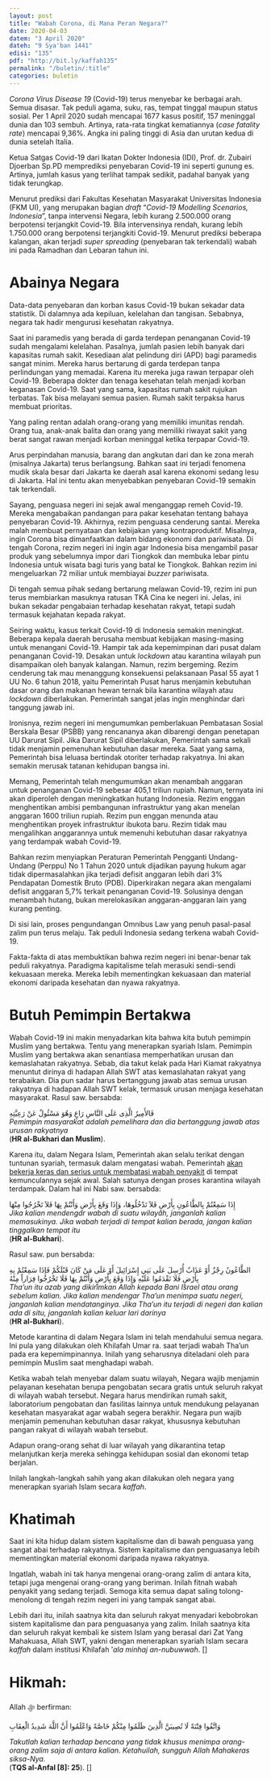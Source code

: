 ```yaml
---
layout: post
title: "Wabah Corona, di Mana Peran Negara?"
date: 2020-04-03
datem: "3 April 2020"
dateh: "9 Sya'ban 1441"
edisi: "135"
pdf: "http://bit.ly/kaffah135"
permalink: "/buletin/:title"
categories: buletin
---
```


*Corona Virus Disease 19* (Covid-19) terus menyebar ke berbagai arah. Semua disasar. Tak peduli agama, suku, ras, tempat tinggal maupun status sosial.  Per 1 April 2020 sudah mencapai 1677 kasus positif, 157 meninggal dunia dan 103 sembuh. Artinya, rata-rata tingkat kematiannya (*case fatality rate*) mencapai 9,36%. Angka ini paling tinggi di Asia dan urutan kedua di dunia setelah Italia.

Ketua Satgas Covid-19 dari Ikatan Dokter Indonesia (IDI), Prof. dr. Zubairi Djoerban Sp.PD memprediksi penyebaran Covid-19 ini seperti gunung es. Artinya, jumlah kasus yang terlihat tampak sedikit, padahal banyak yang tidak terungkap.

Menurut prediksi dari Fakultas Kesehatan Masyarakat Universitas Indonesia (FKM UI), yang merupakan bagian *draft* “*Covid-19 Modelling Scenarios, Indonesia*”, tanpa intervensi Negara, lebih kurang 2.500.000 orang berpotensi terjangkit Covid-19.  Bila intervensinya rendah, kurang lebih 1.750.000 orang berpotensi terjangkiti Covid-19.  Menurut prediksi beberapa kalangan, akan terjadi *super spreading* (penyebaran tak terkendali) wabah ini pada Ramadhan dan Lebaran tahun ini.

# Abainya Negara

Data-data penyebaran dan korban kasus Covid-19 bukan sekadar data statistik. Di dalamnya ada kepiluan, kelelahan dan tangisan. Sebabnya, negara tak hadir mengurusi kesehatan rakyatnya.

Saat ini paramedis yang berada di garda terdepan penanganan Covid-19 sudah mengalami kelelahan. Pasalnya, jumlah pasien lebih banyak dari kapasitas rumah sakit. Kesediaan alat pelindung diri (APD) bagi paramedis sangat minim. Mereka harus bertarung di garda terdepan tanpa perlindungan yang memadai.  Karena itu mereka juga rawan terpapar oleh Covid-19. Beberapa dokter dan tenaga kesehatan telah menjadi korban keganasan Covid-19. Saat yang sama, kapasitas rumah sakit rujukan terbatas. Tak bisa melayani semua pasien. Rumah sakit terpaksa harus membuat prioritas.

Yang paling rentan adalah orang-orang yang memiliki imunitas rendah. Orang tua, anak-anak balita dan orang yang memiliki riwayat sakit yang berat sangat rawan menjadi korban meninggal ketika terpapar Covid-19.

Arus perpindahan manusia, barang dan angkutan dari dan ke zona merah (misalnya Jakarta) terus berlangsung.  Bahkan saat ini terjadi fenomena mudik skala besar dari Jakarta ke daerah asal karena ekonomi sedang lesu di Jakarta.  Hal ini tentu akan menyebabkan penyebaran Covid-19 semakin tak terkendali.

Sayang, penguasa negeri ini sejak awal menganggap remeh Covid-19. Mereka mengabaikan pandangan para pakar kesehatan tentang bahaya penyebaran Covid-19. Akhirnya, rezim penguasa cenderung santai.  Mereka malah membuat pernyataan dan kebijakan yang kontraproduktif. Misalnya, ingin Corona bisa dimanfaatkan dalam bidang ekonomi dan pariwisata. Di tengah Corona, rezim negeri ini ingin agar Indonesia bisa mengambil pasar produk yang sebelumnya impor dari Tiongkok dan membuka lebar pintu Indonesia untuk wisata bagi turis yang batal ke Tiongkok. Bahkan rezim ini mengeluarkan 72 miliar untuk membiayai *buzzer* pariwisata.

Di tengah semua pihak sedang bertarung melawan Covid-19, rezim ini pun terus membiarkan masuknya ratusan TKA Cina ke negeri ini. Jelas, ini bukan sekadar pengabaian terhadap kesehatan rakyat, tetapi sudah termasuk kejahatan kepada rakyat.

Seiring waktu, kasus terkait Covid-19 di Indonesia semakin meningkat. Beberapa kepala daerah berusaha membuat kebijakan masing-masing untuk menangani Covid-19. Hampir tak ada kepemimpinan dari pusat dalam penanganan Covid-19.  Desakan untuk *lockdown* atau karantina wilayah pun disampaikan oleh banyak kalangan. Namun, rezim bergeming. Rezim cenderung tak mau menanggung konsekuensi pelaksanaan Pasal 55 ayat 1 UU No. 6 tahun 2018, yaitu Pemerintah Pusat harus menjamin kebutuhan dasar orang dan makanan hewan ternak bila karantina wilayah atau *lockdown* diberlakukan. Pemerintah sangat jelas ingin menghindar dari tanggung jawab ini.

Ironisnya, rezim negeri ini mengumumkan pemberlakuan Pembatasan Sosial Berskala Besar (PSBB) yang rencananya akan dibarengi dengan penetapan UU Darurat Sipil. Jika Darurat Sipil diberlakukan, Pemerintah sama sekali tidak menjamin pemenuhan kebutuhan dasar mereka. Saat yang sama, Pemerintah bisa leluasa bertindak otoriter terhadap rakyatnya. Ini akan semakin merusak tatanan kehidupan bangsa ini.

Memang, Pemerintah telah mengumumkan akan menambah anggaran untuk penanganan Covid-19 sebesar 405,1 triliun rupiah. Namun, ternyata ini akan diperoleh dengan meningkatkan hutang Indonesia. Rezim enggan menghentikan ambisi pembangunan infrastruktur yang akan menelan anggaran 1600 triliun rupiah.  Rezim pun enggan menunda atau menghentikan proyek infrastruktur ibukota baru. Rezim tidak mau mengalihkan anggarannya untuk memenuhi kebutuhan dasar rakyatnya yang terdampak wabah Covid-19.

Bahkan rezim menyiapkan Peraturan Pemerintah Pengganti Undang-Undang (Perppu) No 1 Tahun 2020 untuk dijadikan payung hukum agar tidak dipermasalahkan jika terjadi defisit anggaran lebih dari 3% Pendapatan Domestik Bruto (PDB).  Diperkirakan negara akan mengalami defisit anggaran 5,7% terkait penanganan Covid-19. Solusinya dengan menambah hutang, bukan merelokasikan anggaran-anggaran lain yang kurang penting.

Di sisi lain, proses pengundangan Omnibus Law yang penuh pasal-pasal zalim pun terus melaju. Tak peduli Indonesia sedang terkena wabah Covid-19.

Fakta-fakta di atas membuktikan bahwa rezim negeri ini benar-benar tak peduli rakyatnya.  Paradigma kapitalisme telah merasuki sendi-sendi kekuasaan mereka. Mereka lebih mementingkan kekuasaan dan material ekonomi daripada kesehatan dan nyawa rakyatnya.

# Butuh Pemimpin Bertakwa

Wabah Covid-19 ini makin menyadarkan kita bahwa kita butuh pemimpin Muslim yang bertakwa. Tentu yang menerapkan syariah Islam. Pemimpin Muslim yang bertakwa akan senantiasa memperhatikan urusan dan kemaslahatan rakyatnya. Sebab, dia takut kelak pada Hari Kiamat rakyatnya menuntut dirinya di hadapan Allah SWT atas kemaslahatan rakyat yang terabaikan. Dia pun sadar harus bertanggung jawab atas semua urusan rakyatnya di hadapan Allah SWT kelak, termasuk urusan menjaga kesehatan masyarakat. Rasul saw. bersabda:

<div class="text-right-arabic">
فَالأَمِيرُ الَّذِى عَلَى النَّاسِ رَاعٍ وَهُوَ مَسْئُولٌ عَنْ رَعِيَّتِهِ
</div>

<div class="text-right-arti">
<i>Pemimpin masyarakat adalah pemelihara dan dia bertanggung jawab atas urusan rakyatnya</i><br>
(<b>HR al-Bukhari dan Muslim</b>).
</div>

Karena itu, dalam Negara Islam, Pemerintah akan selalu terikat dengan tuntunan syariah, termasuk dalam mengatasi wabah. Pemerintah <u>akan bekerja keras dan serius untuk membatasi wabah penyakit</u> di tempat kemunculannya sejak awal. Salah satunya dengan proses karantina wilayah terdampak. Dalam hal ini Nabi saw. bersabda:

<div class="text-right-arabic">
إِذَا سَمِعْتُمْ بِالطَّاعُونِ بِأَرْضٍ فَلاَ تَدْخُلُوهَا، وَإِذَا وَقَعَ بِأَرْضٍ وَأَنْتُمْ بِهَا فَلاَ تَخْرُجُوا مِنْهَا
</div>

<div class="text-right-arti">
<i>Jika kalian mendengar wabah di suatu wilayah, janganlah kalian memasukinya. Jika wabah terjadi di tempat kalian berada, jangan kalian tinggalkan tempat itu</i><br>
(<b>HR al-Bukhari</b>).
</div>

Rasul saw. pun bersabda:

<div class="text-right-arabic">
الطَّاعُونُ رِجْزٌ أَوْ عَذَابٌ أُرْسِلَ عَلَى بَنِي إِسْرَائِيلَ أَوْ عَلَى مَنْ كَانَ قَبْلَكُمْ فَإِذَا سَمِعْتُمْ بِهِ بِأَرْضٍ فَلَا تَقْدَمُوا عَلَيْهِ وَإِذَا وَقَعَ بِأَرْضٍ وَأَنْتُمْ بِهَا فَلَا تَخْرُجُوا فِرَاراً مِنْهُ
</div>

<div class="text-right-arti">
<i>Tha’un itu azab yang dikirimkan Allah kepada Bani Israel atau orang sebelum kalian. Jika kalian mendengar Tha’un menimpa suatu negeri, janganlah kalian mendatanginya. Jika Tha’un itu terjadi di negeri dan kalian ada di situ, janganlah kalian keluar lari darinya</i><br>
(<b>HR al-Bukhari</b>).
</div>

Metode karantina di dalam Negara Islam ini telah mendahului semua negara. Ini pula yang dilakukan oleh Khilafah Umar ra. saat terjadi wabah Tha’un pada era kepemimpinannya. Inilah yang seharusnya diteladani oleh para pemimpin Muslim saat menghadapi wabah.

Ketika wabah telah menyebar dalam suatu wilayah, Negara wajib menjamin pelayanan kesehatan berupa pengobatan secara gratis untuk seluruh rakyat di wilayah wabah tersebut.  Negara harus mendirikan rumah sakit, laboratorium pengobatan dan fasilitas lainnya untuk mendukung pelayanan kesehatan masyarakat agar wabah segera berakhir. Negara pun wajib menjamin pemenuhan kebutuhan dasar rakyat, khususnya kebutuhan pangan rakyat di wilayah wabah tersebut.

Adapun orang-orang sehat di luar wilayah yang dikarantina tetap melanjutkan kerja mereka sehingga kehidupan sosial dan ekonomi tetap berjalan.

Inilah langkah-langkah sahih yang akan dilakukan oleh negara yang menerapkan syariah  Islam secara *kaffah*.

# Khatimah

Saat ini kita hidup dalam sistem kapitalisme dan di bawah penguasa yang sangat abai terhadap rakyatnya.  Sistem kapitalisme dan penguasanya lebih mementingkan material ekonomi daripada nyawa rakyatnya.

Ingatlah, wabah ini tak hanya mengenai orang-orang zalim di antara kita, tetapi juga mengenai orang-orang yang beriman.  Inilah fitnah wabah penyakit yang sedang terjadi. Semoga kita semua dapat saling tolong-menolong di tengah rezim negeri ini yang tampak sangat abai.

Lebih dari itu, inilah saatnya kita dan seluruh rakyat menyadari kebobrokan sistem kapitalisme dan para penguasanya yang zalim.  Inilah saatnya kita dan seluruh rakyat kembali ke sistem Islam yang berasal dari Zat Yang Mahakuasa, Allah SWT, yakni dengan menerapkan syariah Islam secara *kaffah* dalam institusi Khilafah ’*ala minhaj an-nubuwwah*. []


<!-- HIKMAH -->
<div class="card card-post mt-5">
  <div class="card-header">
  <h1>Hikmah:</h1>
  </div>

  <div class="card-body">
  <p class="text-center">
  Allah ﷻ  berfirman:
  </p>

  <p class="text-center-arabic">
  وَاتَّقُوا فِتْنَةً لَا تُصِيبَنَّ الَّذِينَ ظَلَمُوا مِنْكُمْ خَاصَّةً وَاعْلَمُوا أَنَّ اللَّهَ شَدِيدُ الْعِقَابِ
  </p>

  <p class="text-center">
  <i>Takutlah kalian terhadap bencana yang tidak khusus menimpa orang-orang zalim saja di antara kalian. Ketahuilah, sungguh Allah Mahakeras siksa-Nya.</i><br>
  (<b>TQS al-Anfal [8]: 25</b>). []
  </p>
  </div>
</div>
<!-- END HIKMAH -->
